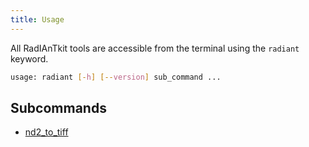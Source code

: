 ```yaml
---
title: Usage
---
```


All RadIAnTkit tools are accessible from the terminal using the `radiant` keyword.  

```bash
usage: radiant [-h] [--version] sub_command ...
```

## Subcommands

- [nd2_to_tiff](command_nd2_to_tiff)